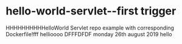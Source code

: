 # hello-world-servlet--first trigger
HHHHHHHHHHelloWorld Servlet repo example with corresponding Dockerfile!fff
hellioooo
DFFFDFDF
monday 26th august 2019 
hello
